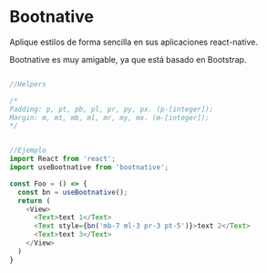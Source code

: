 # Bootnative

Aplique estilos  de forma sencilla en sus aplicaciones react-native.

Bootnative es muy amigable, ya que está basado en Bootstrap.

``` javascript

//Helpers

/*
Padding: p, pt, pb, pl, pr, py, px. (p-[integer]);
Margin: m, mt, mb, ml, mr, my, mx. (m-[integer]);
*/


//Ejemplo
import React from 'react';
import useBootnative from 'bootnative';

const Foo = () => {
  const bn = useBootnative();
  return (
    <View>
      <Text>text 1</Text>
      <Text style={bn('mb-7 ml-3 pr-3 pt-5')}>text 2</Text>
      <Text>text 3</Text>
    </View>
  )
}

```